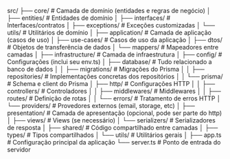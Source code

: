 src/
├── core/                    # Camada de domínio (entidades e regras de negócio)
│   ├── entities/            # Entidades de domínio
│   ├── interfaces/          # Interfaces/contratos
│   ├── exceptions/          # Exceções customizadas
│   └── utils/               # Utilitários de domínio
│
├── application/            # Camada de aplicação (casos de uso)
│   ├── use-cases/           # Casos de uso da aplicação
│   ├── dtos/                # Objetos de transferência de dados
│   └── mappers/             # Mapeadores entre camadas
│
├── infrastructure/          # Camada de infraestrutura
│   ├── config/              # Configurações (inclui seu env.ts)
│   ├── database/            # Tudo relacionado a banco de dados
│   │   ├── migrations/      # Migrações do Prisma
│   │   ├── repositories/    # Implementações concretas dos repositórios
│   │   └── prisma/          # Schema e client do Prisma
│   ├── http/                # Configurações HTTP
│   │   ├── controllers/     # Controladores
│   │   ├── middlewares/     # Middlewares
│   │   ├── routes/          # Definição de rotas
│   │   └── errors/          # Tratamento de erros HTTP
│   └── providers/           # Provedores externos (email, storage, etc)
│
├── presentation/            # Camada de apresentação (opcional, pode ser parte do http)
│   ├── views/               # Views (se necessário)
│   └── serializers/         # Serializadores de resposta
│
├── shared/                  # Código compartilhado entre camadas
│   ├── types/               # Tipos compartilhados
│   └── utils/               # Utilitários gerais
│
├── app.ts                   # Configuração principal da aplicação
└── server.ts                # Ponto de entrada do servidor